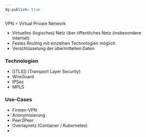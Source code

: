 ```yaml
---
dg-publish: true
---
```

VPN = Virtual Private Network

- Virtuelles (logisches) Netz über öffentliches Netz (insbesondere Internet)
- Festes Routing mit einzelnen Technologien möglich
- Verschlüsselung der übermittelten Daten

### Technologien
- [[TLS]] (Transport Layer Security)
- WireGuard
- IPSec
- MPLS


### Use-Cases
- Firmen-VPN
- Anonymisierung
- Peer2Peer
- Overlaynetz (Container / Kubernetes)
- 